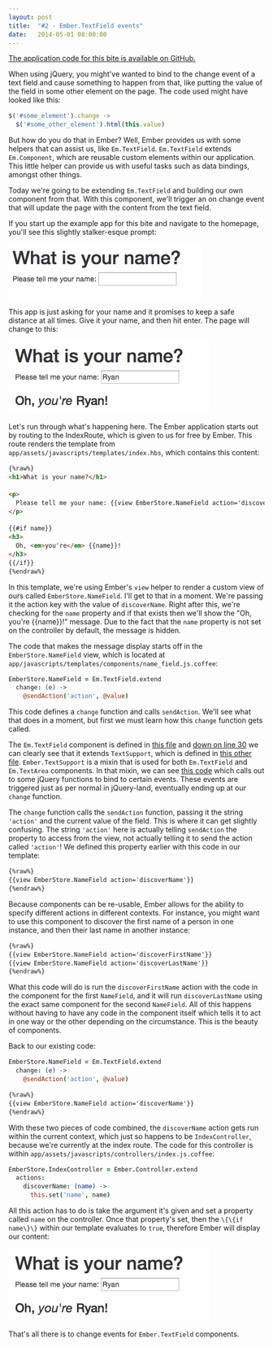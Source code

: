 ```yaml
---
layout: post
title:  "#2 - Ember.TextField events"
date:   2014-05-01 08:00:00
---
```


[The application code for this bite is available on GitHub.](https://github.com/emberbites/2-textfield-events)

When using jQuery, you might've wanted to bind to the change event of a text field and cause something to happen from that, like putting the value of the field in some other element on the page. The code used might have looked like this:

```js
$('#some_element').change ->
  $('#some_other_element').html(this.value)
```

But how do you do that in Ember? Well, Ember provides us with some helpers that can assist us, like `Em.TextField`. `Em.TextField` extends `Em.Component`, which are reusable custom elements  within our application. This little helper can provide us with useful tasks such as data bindings, amongst other things.

Today we're going to be extending `Em.TextField` and building our own component from that. With this component, we'll trigger an on change event that will update the page with the content from the text field.

If you start up the example app for this bite and navigate to the homepage, you'll see this slightly stalker-esque prompt:

![What is your name?](/images/2014-05-01/name_prompt.png)

This app is just asking for your name and it promises to keep a safe distance at all times. Give it your name, and then hit enter. The page will change to this:

![Revelation](/images/2014-05-01/name_revelation.png)

Let's run through what's happening here. The Ember application starts out by routing to the IndexRoute, which is given to us for free by Ember. This route renders the template from `app/assets/javascripts/templates/index.hbs`, which contains this content:

```html
{%raw%}
<h1>What is your name?</h1>

<p>
  Please tell me your name: {{view EmberStore.NameField action='discoverName'}}
</p>

{{#if name}}
<h3>
  Oh, <em>you're</em> {{name}}!
</h3>
{{/if}}
{%endraw%}
```

In this template, we're using Ember's `view` helper to render a custom view of ours called `EmberStore.NameField`. I'll get to that in a moment. We're passing it the action key with the value of `discoverName`. Right after this, we're checking for the `name` property and if that exists then we'll show the "Oh, you're \{\{name\}\}!" message. Due to the fact that the `name` property is not set on the controller by default, the message is hidden.

The code that makes the message display starts off in the `EmberStore.NameField` view, which is located at `app/javascripts/templates/components/name_field.js.coffee`:

```coffee
EmberStore.NameField = Em.TextField.extend
  change: (e) ->
    @sendAction('action', @value)
```

This code defines a `change` function and calls `sendAction`. We'll see what that does in a moment, but first we must learn how this `change` function gets called. 

The `Em.TextField` component is defined in [this file](https://github.com/emberjs/ember.js/blob/v1.5.1/packages/ember-handlebars/lib/controls/text_field.js) and [down on line 30](https://github.com/emberjs/ember.js/blob/v1.5.1/packages/ember-handlebars/lib/controls/text_field.js#L30) we can clearly see that it extends `TextSupport`, which is defined in [this other file](https://github.com/emberjs/ember.js/blob/v1.5.1/packages/ember-handlebars/lib/controls/text_support.js). `Ember.TextSupport` is a mixin that is used for both `Em.TextField` and `Em.TextArea` components. In that mixin, we can see [this code](https://github.com/emberjs/ember.js/blob/v1.5.1/packages/ember-handlebars/lib/controls/text_support.js#L29-L37) which calls out to some jQuery functions to bind to certain events. These events are triggered just as per normal in jQuery-land, eventually ending up at our `change` function.

The `change` function calls the `sendAction` function, passing it the string
`'action'` and the current value of the field. This is where it can get
slightly confusing. The string `'action'` here is actually telling
`sendAction` the property to access from the view, not actually telling it to
send the action called `'action'`! We defined this property earlier with this code in our template:

```html
{%raw%}
{{view EmberStore.NameField action='discoverName'}}
{%endraw%}
```

Because components can be re-usable, Ember allows for the ability to specify different actions in different contexts. For instance, you might want to use this component to discover the first name of a person in one instance, and then their last name in another instance:

```html
{%raw%}
{{view EmberStore.NameField action='discoverFirstName'}}
{{view EmberStore.NameField action='discoverLastName'}}
{%endraw%}
```

What this code will do is run the `discoverFirstName` action with the code in the component for the first `NameField`, and it will run `discoverLastName` using the exact same component for the second `NameField`. All of this happens without having to have any code in the component itself which tells it to act in one way or the other depending on the circumstance. This is the beauty of components.

Back to our existing code:

```coffee
EmberStore.NameField = Em.TextField.extend
  change: (e) ->
    @sendAction('action', @value)
```

```html
{%raw%}
{{view EmberStore.NameField action='discoverName'}}
{%endraw%}
```

With these two pieces of code combined, the `discoverName` action gets run within the current context, which just so happens to be `IndexController`, because we're currently at the index route. The code for this controller is within `app/assets/javascripts/controllers/index.js.coffee`:

```coffee
EmberStore.IndexController = Ember.Controller.extend
  actions:
    discoverName: (name) ->
      this.set('name', name)
```

All this action has to do is take the argument it's given and set a property called `name` on the controller. Once that property's set, then the `\{\{if name\}\}` within our template evaluates to `true`, therefore Ember will display our content:

![Revelation](/images/2014-05-01/name_revelation.png)

That's all there is to change events for `Ember.TextField` components.